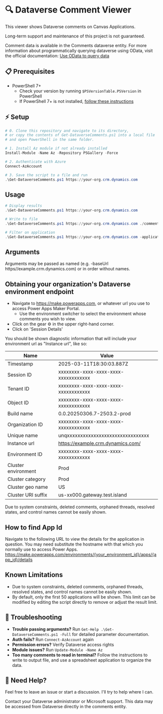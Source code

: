 # 🔍 Dataverse Comment Viewer
This viewer shows Dataverse comments on Canvas Applications.

Long-term support and maintenance of this project is not guaranteed.

Comment data is available in the Comments dataverse entity.  For more information about programmatically querying dataverse using OData, visit the official documentation: [Use OData to query data](https://learn.microsoft.com/en-us/power-apps/developer/data-platform/webapi/query/overview)
## 📋 Prerequisites
- PowerShell 7+
    - Check your version by running `$PSVersionTable.PSVersion` in PowerShell
    - If PowerShell 7+ is not installed, [follow these instructions](https://learn.microsoft.com/en-us/powershell/scripting/install/installing-powershell-on-windows)

## ⚡ Setup
```powershell
# 0. Clone this repository and navigate to its directory,
# or copy the contents of Get-DataverseComments.ps1 into a local file
# and open PowerShell in the same folder.

# 1. Install Az module if not already installed
Install-Module -Name Az -Repository PSGallery -Force

# 2. Authenticate with Azure
Connect-AzAccount

# 3. Save the script to a file and run
.\Get-DataverseComments.ps1 https://your-org.crm.dynamics.com
```

## Usage
```powershell
# Display results
.\Get-DataverseComments.ps1 https://your-org.crm.dynamics.com

# Write to file
.\Get-DataverseComments.ps1 https://your-org.crm.dynamics.com ./comments.csv

# Filter on application
.\Get-DataverseComments.ps1 https://your-org.crm.dynamics.com -applicationId xxxxxxxx-xxxx-xxxx-xxxx-xxxxxxxxxxxx
```

## Arguments
Arguments may be passed as named (e.g. -baseUrl https//example.crm.dynamics.com) or in order without names.

## Obtaining your organization's Dataverse environment endpoint
- Navigate to https://make.powerapps.com, or whatever url you use to access Power Apps Maker Portal.
    - Use the environment switcher to select the environment whose comments you wish to view.
- Click on the gear ⚙️  in the upper right-hand corner.
- Click on 'Session Details'

You should be shown diagnostic information that will include your environment url as "Instance url", like so:

| Name | Value |
|---|---|
| Timestamp | 2025-03-11T18:30:03.887Z |
| Session ID | xxxxxxxx-xxxx-xxxx-xxxx-xxxxxxxxxxxx |
| Tenant ID | xxxxxxxx-xxxx-xxxx-xxxx-xxxxxxxxxxxx |
| Object ID | xxxxxxxx-xxxx-xxxx-xxxx-xxxxxxxxxxxx |
| Build name | 0.0.20250306.7-2503.2-prod |
| Organization ID | xxxxxxxx-xxxx-xxxx-xxxx-xxxxxxxxxxxx |
| Unique name | unqxxxxxxxxxxxxxxxxxxxxxxxxxxxxxxx |
| Instance url | https://example.crm.dynamics.com/ |
| Environment ID | xxxxxxxx-xxxx-xxxx-xxxx-xxxxxxxxxxxx |
| Cluster environment | Prod |
| Cluster category | Prod |
| Cluster geo name | US |
| Cluster URI suffix | us-xx000.gateway.test.island |
 Due to system constraints, deleted comments, orphaned threads, resolved states, and control names cannot be easily shown.


## How to find App Id
Navigate to the following URL to view the details for the application in question.  You may need substitute the hostname with that which you normally use to access Power Apps.
https://make.powerapps.com/environments/{your_environment_id}/apps/{app_id}/details

## Known Limitations
- Due to system constraints, deleted comments, orphaned threads, resolved states, and control names cannot be easily shown. 
- By default, only the first 50 applications will be shown. This limit can be modified by editing the script directly to remove or adjust the result limit.

## 🔧 Troubleshooting
- **Trouble passing arguments?** Run `Get-Help .\Get-DataverseComments.ps1 -Full` for detailed parameter documentation.
- **Auth fails?** Run `Connect-AzAccount` again
- **Permission errors?** Verify Dataverse access rights
- **Module issues?** Run `Update-Module -Name Az`
- **Too many comments to read in terminal?** Follow the instructions to write to output file, and use a spreadsheet application to organize the data.

## 📱 Need Help?
Feel free to leave an issue or start a discussion. I'll try to help where I can.

Contact your Dataverse administrator or Microsoft support.  This data may be accessed from Dataverse directly in the comments entity.

